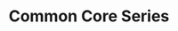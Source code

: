 ---
title: Common Core Series
description:
icon: exit_to_app

data_path: social_studies-common_core

resources:
- title: Basics
  description: Build Essential Test Readiness Skills for High School Equivalency Exams
  image_path: ccb-social_studies.jpg
- title: Achieve
  description: Mastering Essential Test Readiness Skills for High School Equivalency Exams
  image_path: cca-social_studies.png
- title: GED Exercise
  description: Mastering Essential Test Readiness Skills for GED Exams
  image_path: cca-ged-social_studies.png
- title: HiSET Exercise
  description: Mastering Essential Test Readiness Skills for HiSET Exams
  image_path: cca-hiset-social_studies.png

layout: books
---